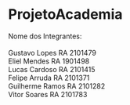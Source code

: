 # ProjetoAcademia

Nome dos Integrantes:<br>
<br>Gustavo Lopes RA 2101479
<br>Eliel Mendes RA 1901498
<br>Lucas Cardoso RA 2101415
<br>Felipe Arruda RA 2101371
<br>Guilherme Ramos RA 2101282
<br>Vitor Soares RA 2101783
